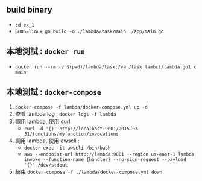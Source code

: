 ## build binary
- `cd ex_1`
- `GOOS=linux go build -o ./lambda/task/main ./app/main.go`

## 本地測試 : `docker run` 
- `docker run --rm -v $(pwd)/lambda/task:/var/task lambci/lambda:go1.x main`

## 本地測試 : `docker-compose`
1. `docker-compose -f lambda/docker-compose.yml up -d`
2. 查看 lambda log : `docker logs -f lambda`
3. 調用 lambda, 使用 curl
    - `curl -d '{}' http://localhost:9001/2015-03-31/functions/myfunction/invocations`
4. 調用 lambda, 使用 awscli : 
    - `docker exec -it awscli /bin/bash`
    - `aws --endpoint-url http://lambda:9001 --region us-east-1 lambda invoke --function-name {handler} --no-sign-request --payload '{}' /dev/stdout`
5. 結束 `docker-compose -f ./lambda/docker-compose.yml down`